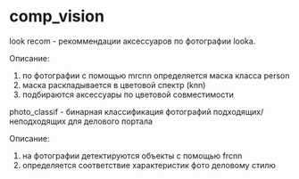 # comp_vision


look recom - рекоммендации аксессуаров по фотографии lookа.

Описание:
1. по фотографии с помощью mrcnn определяется маска класса person 
2. маска раскладывается в цветовой спектр (knn)
3. подбираются аксессуары по цветовой совместимости


photo_classif - бинарная классификация фотографий подходящих/неподходящих для делового портала

Описание:
1. на фотографии детектируются объекты с помощью frcnn
2. определяется соответствие характеристик фото деловому стилю 
